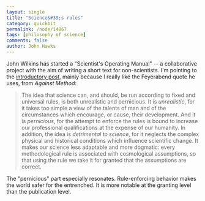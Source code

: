 ```yaml
---
layout: single 
title: "Science&#39;s rules" 
category: quickbit
permalink: /node/14867
tags: [philosophy of science] 
comments: false 
author: John Hawks 
---
```


John Wilkins has started a "Scientist's Operating Manual" -- a collaborative project with the aim of writing a short text for non-scientists. I'm pointing to the <a href="http://evolvingthoughts.net/2010/09/30/scientists-operating-manual-introduction/">introductory post</a>, mainly because I really like the Feyerabend quote he uses, from <i>Against Method</i>: 

<blockquote>The idea that science can, and should, be run according to fixed and universal rules, is both unrealistic and pernicious. It is <i>unrealistic</i>, for it takes too simple a view of the talents of man and of the circumstances which encourage, or cause, their development. And it is <i>pernicious</i>, for the attempt to enforce the rules is bound to increase our professional qualifications at the expense of our humanity. In addition, the idea is <i>detrimental to science</i>, for it neglects the complex physical and historical conditions which influence scientific change. It makes our science less adaptable and more dogmatic: every methodological rule is associated with cosmological assumptions, so that using the rule we take it for granted that the assumptions are correct. </blockquote>

The "pernicious" part especially resonates. Rule-enforcing behavior makes the world safer for the entrenched. It is more notable at the granting level than the publication level. 


